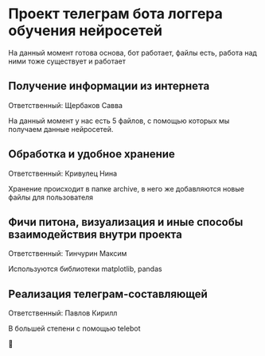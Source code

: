 # Проект телеграм бота логгера обучения нейросетей

На данный момент готова основа, бот работает, файлы есть, работа над ними тоже существует и работает

## Получение информации из интернета

Ответственный: Щербаков Савва

На данный момент у нас есть 5 файлов, с помощью которых мы получаем данные нейросетей.

## Обработка и удобное хранение

Ответственный: Кривулец Нина

Хранение происходит в папке archive, в него же добавляются новые файлы для пользователя

## Фичи питона, визуализация и иные способы взаимодействия внутри проекта

Ответственный: Тинчурин Максим

Используются библиотеки matplotlib, pandas

## Реализация телеграм-составляющей

Ответственный: Павлов Кирилл

В большей степени с помощью telebot

🐍
